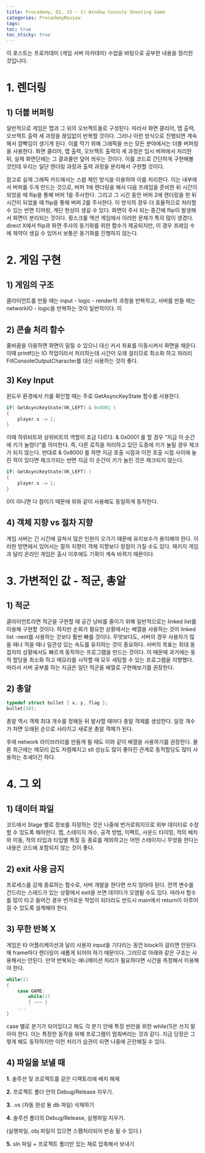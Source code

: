 ```yaml
---
title: Procademy, Q1, 15 - 1) Window Console Shooting Game
categories: ProcademyReview
tags: 
toc: true
toc_sticky: true
---
```


이 포스트는 프로카데미 (게임 서버 아카데미) 수업을 바탕으로 공부한 내용을 정리한 것입니다. 

# **1. 렌더링**

## **1) 더블 버퍼링**

일반적으로 게임은 맵과 그 위의 오브젝트들로 구성된다. 따라서 화면 클리어, 맵 출력, 오브젝트 출력 세 과정을 끊임없이 반복할 것이다. 그러나 이런 방식으로 진행되면 계속해서 깜빡임이 생기게 된다. 이를 막기 위해 그래픽을 쓰는 모든 분야에서는 더블 버퍼링을 사용한다. 화면 클리어, 맵 출력, 오브젝트 출력의 세 과정은 임시 버퍼에서 처리한 뒤, 실제 화면단에는 그 결과물만 덮어 씌우는 것이다. 이를 코드로 간단하게 구현해볼 것인데 우리는 일단 렌더링 과정과 출력 과정을 분리해서 구현할 것이다. 

참고로 실제 그래픽 카드에서는 스왑 체인 방식을 이용하여 이를 처리한다. 이는 내부에서 버퍼를 두개 만드는 것으로, 버퍼 1에 렌더링을 해서 다음 프레임을 준비한 뒤 시간이 되었을 때 flip을 통해 버퍼 1을 주사한다. 그리고 그 시간 동안 버퍼 2에 렌더링을 한 뒤 시간이 되었을 때 flip을 통해 버퍼 2를 주사한다. 이 방식의 경우 더 효율적으로 처리할 수 있는 반면 티어링, 계단 현상이 생길 수 있다. 화면이 주사 되는 중간에 flip이 발생해서 화면이 분리되는 것이다. 횡스크롤 액션 게임에서 이러한 문제가 특히 많이 생겼다. direct X에서 flip과 화면 주사의 동기화를 위한 함수가 제공되지만, 이 경우 프레임 수에 제약이 생길 수 있어서 보통은 동기화를 진행하지 않는다. 



# **2. 게임 구현**

## **1) 게임의 구조**

클라이언트를 만들 때는 input - logic - render의 과정을 반복하고, 서버를 만들 때는 networkIO - logic을 반복하는 것이 일반적이다. 이 

## **2) 콘솔 처리 함수**

줄바꿈을 이용하면 화면이 밀릴 수 있으니 대신 커서 좌표를 이동시켜서 화면을 채운다. 이때 printf()는 IO 작업이라서 처리하는데 시간이 오래 걸리므로 최소화 하고 차라리 FillConsoleOutputCharacter를 대신 사용하는 것이 좋다. 

## **3) Key Input**

윈도우 환경에서 키를 확인할 때는 주로 GetAsyncKeyState 함수를 사용한다. 

```c++
if( GetAsyncKeyState(VK_LEFT) & 0x8001 )
{
	player.x -= 1;
}
```

이때 하위비트와 상위비트의 역할이 조금 다르다.  & 0x0001 를 할 경우 “지금 이 순간에 키가 눌렸다”를 의미한다. 즉, 다른 로직을 처리하고 있던 도중에 키가 눌릴 경우 체크가 되지 않는다. 반대로 & 0x8000 를 하면 지금 호출 시점과 이전 호출 시점 사이에 눌린 적이 있다면 체크가되는 반면 지금 이 순간이 키가 눌린 것은 체크되지 않는다.

```c++
if( GetAsyncKeyState(VK_LEFT) )
{
	player.x -= 1;
}
```

0이 아니면 다 참이기 때문에 위와 같이 사용해도 동일하게 동작한다.

## **4) 객체 지향 vs 절차 지향**

게임 서버는 긴 시간에 걸쳐서 많은 인원이 오가기 때문에 유지보수가 용이해야 한다. 이러한 방면에서 있어서는 절차 지향이 객체 지향보다 장점이 가질 수도 있다. 패키지 게임과 달리 온라인 게임은 출시 이후에도 기획이 계속 바뀌기 때문이다.

# **3. 가변적인 값 - 적군, 총알**

## **1) 적군**

클라이언트라면 적군을 구현할 때 공간 낭비를 줄이기 위해 일반적으로는 linked list를 이용해 구현할 것이다. 하지만 순회가 필요한 상황에서는 배열을 사용하는 것이 linked list -next를 사용하는 것보다 훨씬 빠를 것이다. 무엇보다도, 서버의 경우 사용자가 많을 때나 적을 때나 일관성 있는 속도를 유지하는 것이 중요하다. 서버의 목표는 최대 동접자의 상황에서도 빠르게 동작하는 프로그램을 만드는 것이다. 이 때문에 과거에는 동적 할당을 최소화 하고 메모리를 시작할 때 모두 세팅할 수 있는 프로그램을 지향했다. 따라서 서버 공부를 하는 지금은 일단 적군을 배열로 구현해보기를 권장한다. 

## **2) 총알**

```c++
typedef struct bullet { x, y, flag }; 
bullet[50];
```
총알 역시 객체 최대 개수를 정해둔 뒤 발사할 때마다 총알 객체를 생성한다. 일정 개수가 차면 오래된 순으로 사라지고 새로운 총알 객체가 된다. 

후에 network 라이브러리를 만들게 될 때도 이와 같이 배열을 사용하기를 권장한다. 물론 최근에는 메모리 값도 저렴해지고 stl 성능도 많이 좋아진 관계로 동적할당도 많이 사용하는 추세이긴 하다.

# **4. 그 외**

## **1) 데이터 파일**

코드에서 Stage 별로 정보를 지정하는 것은 나중에 번거로워지므로 외부 데이터로 수정할 수 있도록 해야한다. 맵, 스테이지 개수, 공격 방법, 이펙트, 사운드 타이밍, 적의 배치와 이동, 적의 타입과 타입별 특징 등 종료를 제외하고는 어떤 스테이지니 무엇을 한다는 내용은 코드에 포함되지 않는 것이 좋다. 

## **2) exit 사용 금지**

프로세스를 강제 종료하는 함수로, 서버 개발을 한다면 쓰지 않아야 된다. 전역 변수를 건드리는 스레드가 있는 상황에서 exit을 쓰면 데이터가 오염될 수도 있다. 따라서 함수를 많이 타고 들어간 경우 번거로운 작업이 되더라도 반드시 main에서 return이 이루어질 수 있도록 설계해야 한다. 


## **3) 무한 반복 X**

게임은 타 어플리케이션과 달리 사용자 input을 기다리는 동안 block이 걸리면 안된다. 매 frame마다 렌더링이 새롭게 되어야 하기 때문이다. 그러므로 아래와 같은 구조는 사용해서는 안된다. 만약 반복되는 애니메이션 처리가 필요하다면 시간을 측정해서 이용해야 한다. 

```c++
while(1)
{
	case GAME:
		while(1)
		{ ~~~ }
	...
}
```
case 별로 분기가 되어있다고 해도 각 분기 안에 특정 씬만을 위한 while(1)은 쓰지 말아야 한다. 이는 특정한 동작을 위해 프로그램이 멈춰버리는 것과 같다. 지금 당장은 그렇게 해도 동작하지만 이런 처리가 습관이 되면 나중에 곤란해질 수 있다. 

## **4) 파일을 보낼 때**

**1.** 솔루션 및 프로젝트를 같은 디렉토리에 배치 해제

**2.** 프로젝트 폴더 안의 Debug/Release 지우기. 

**3.** .vs  (자동 완성 용 db 파일) 삭제하기

**4.** 솔루션 폴더의 Debug/Release, 실행파일 지우기. 

(실행파일, obj 파일이 있으면 스팸처리되어 반송 될 수 있다.)

**5.** sln 파일 + 프로젝트 폴더만 있는 채로 압축해서 보내기
